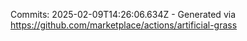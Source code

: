 Commits: 2025-02-09T14:26:06.634Z - Generated via https://github.com/marketplace/actions/artificial-grass
<br>
